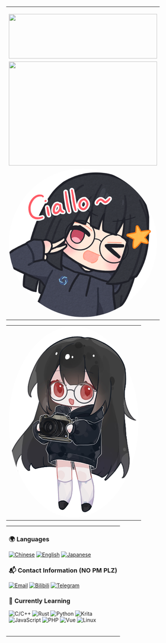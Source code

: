 <table align='right' border="0">
<tr><td><br> <img width="400" height="120" src="https://count.kjchmc.cn/get/@:hatanokokosa?theme=gelbooru&hide_border=true&&bg_color=1E1E2E&text_color=D9E0EE&icon_color=DDB6F2&title_color=C9CBFF" /> <br></td></tr>
<tr><td> <img height="280" src="https://github-readme-stats.vercel.app/api/top-langs/?username=hatanokokosa&locale=en&layout=compact&hide_border=true&&bg_color=1E1E2E&text_color=D9E0EE&icon_color=DDB6F2&title_color=C9CBFF" width="400"> </td></tr>
<tr><td> <img src="https://raw.githubusercontent.com/hatanokokosa/hatanokokosa/refs/heads/main/ciallo.png" alt="avatar" style="width: 400px; border-radius: 50%;"/> </td></tr>
</table>

<table><tr><td> <img src="https://raw.githubusercontent.com/hatanokokosa/hatanokokosa/refs/heads/main/Q.png" alt="avatar" style="width: 350px; border-radius: 50%;"/></td></tr></table>

<table><tr><td>

### 🌍 Languages
[![Chinese](https://img.shields.io/badge/🇨🇳_Chinese-AA0000?style=for-the-badge&logoColor=white&labelColor=1E1E2E)]()
[![English](https://img.shields.io/badge/🇬🇧_English-0000AA?style=for-the-badge&logoColor=white&labelColor=1E1E2E)]()
[![Japanese](https://img.shields.io/badge/🇯🇵_Japanese-FFFFFF?style=for-the-badge&logoColor=white&labelColor=1E1E2E)]()


### 📬 Contact Information (NO PM PLZ)
[![Email](https://img.shields.io/badge/_kokosaarisu-26A5E4?style=for-the-badge&logo=gmail&logoColor=white)](mailto:kokosaarisu@gmail.com)
[![Bilibili](https://img.shields.io/badge/_-00A1D6?style=for-the-badge&logo=bilibili&logoColor=white)](https://space.bilibili.com/3546660854565061)
[![Telegram](https://img.shields.io/badge/_KokosaKawaii-26A5E4?style=for-the-badge&logo=telegram&logoColor=white)](https://t.me/KokosaKawaii)
<br>

### 🚀 Currently Learning
![C/C++](https://img.shields.io/badge/-C/C++-00599C?style=for-the-badge&logo=c%2B%2B&logoColor=white&labelColor=000000)
![Rust](https://img.shields.io/badge/-Rust-000000?style=for-the-badge&logo=rust&logoColor=white)
![Python](https://img.shields.io/badge/-Python-3776AB?style=for-the-badge&logo=python&logoColor=white)
![Krita](https://img.shields.io/badge/-Krita-6A1B9A?style=for-the-badge&logo=krita&logoColor=white)  
![JavaScript](https://img.shields.io/badge/JavaScript-F7DF1E?style=for-the-badge&logo=javascript&logoColor=black)
![PHP](https://img.shields.io/badge/PHP-777BB4?style=for-the-badge&logo=php&logoColor=white)
![Vue](https://img.shields.io/badge/-Vue-4fc08d?style=for-the-badge&logo=Vue.js&logoColor=fff)
![Linux](https://img.shields.io/badge/-Linux-000000?style=for-the-badge&logo=Linux&logoColor=fff)
<br><br>
</td>
</tr>
</table>
